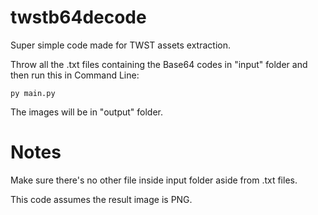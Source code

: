 # twstb64decode
Super simple code made for TWST assets extraction.

Throw all the .txt files containing the Base64 codes in "input" folder and then run this in Command Line:

```py main.py```

The images will be in "output" folder.

# Notes
Make sure there's no other file inside input folder aside from .txt files.

This code assumes the result image is PNG.
